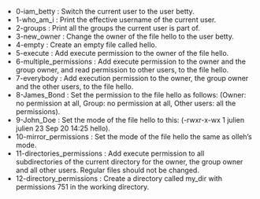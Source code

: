 - 0-iam_betty : Switch the current user to the user betty.
- 1-who_am_i : Print the effective username of the current user.
- 2-groups : Print all the groups the current user is part of.
- 3-new_owner : Change the owner of the file hello to the user betty.
- 4-empty : Create an empty file called hello.
- 5-execute : Add execute permission to the owner of the file hello.
- 6-multiple_permissions : Add execute permission to the owner and the group owner, and read permission to other users, to the file hello.
- 7-everybody : Add execution permission to the owner, the group owner and the other users, to the file hello.
- 8-James_Bond : Set the permission to the file hello as follows: (Owner: no permission at all, Group: no permission at all, Other users: all the permissions).
- 9-John_Doe : Set the mode of the file hello to this: (-rwxr-x-wx 1 julien julien 23 Sep 20 14:25 hello).
- 10-mirror_permissions : Set the mode of the file hello the same as olleh’s mode.
- 11-directories_permissions : Add execute permission to all subdirectories of the current directory for the owner, the group owner and all other users. Regular files should not be changed.
- 12-directory_permissions : Create a directory called my_dir with permissions 751 in the working directory.
